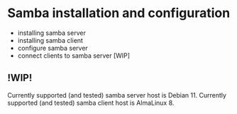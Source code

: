 # Samba installation and configuration
- installing samba server
- installing samba client
- configure samba server
- connect clients to samba server [WIP]

## !WIP!
Currently supported (and tested) samba server host is Debian 11.
Currently supported (and tested) samba client host is AlmaLinux 8.
